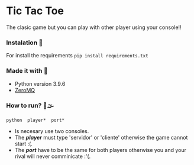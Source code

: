 # Tic Tac Toe
The clasic game but you can play with other player using your console!!

### Instalation 🔧
For install the requirements
```pip install requirements.txt```

### Made it with 🔨
- Python version 3.9.6
- [ZeroMQ](https://zeromq.org/languages/python/)

### How to run? 🚗🌫
 ```python  player*  port* ```
 
 + Is necesary use two consoles.
 + The ***player*** must type 'servidor' or 'cliente' otherwise the game cannot start :(.
 + The ***port*** have to be the same for both players otherwise you and your rival will never comminicate :'(.
